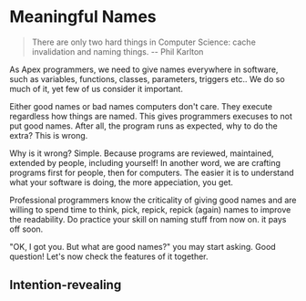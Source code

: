 # Meaningful Names

>There are only two hard things in Computer Science: cache invalidation and naming things. -- Phil Karlton

As Apex programmers, we need to give names everywhere in software, such as variables, functions, classes, parameters, triggers etc.. We do so much of it, yet few of us consider it important.

Either good names or bad names computers don't care. They execute regardless how things are named. This gives programmers execuses to not put good names. After all, the program runs as expected, why to do the extra? This is wrong.

Why is it wrong? Simple. Because programs are reviewed, maintained, extended by people, including yourself! In another word, we are crafting programs first for people, then for computers. The easier it is to understand what your software is doing, the more appeciation, you get.

Professional programmers know the criticality of giving good names and are willing to spend time to think, pick, repick, repick (again) names to improve the readability. Do practice your skill on naming stuff from now on. it pays off soon.

"OK, I got you. But what are good names?" you may start asking. Good question! Let's now check the features of it together.

## Intention-revealing




